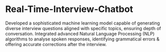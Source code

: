 # Real-Time-Interview-Chatbot
Developed a sophisticated machine learning model capable of generating diverse interview questions aligned with specific topics, ensuring depth of conversation. Integrated advanced Natural Language Processing (NLP) algorithms to analyse spoken responses, identifying grammatical errors &amp; offering accurate corrections after the interview.
